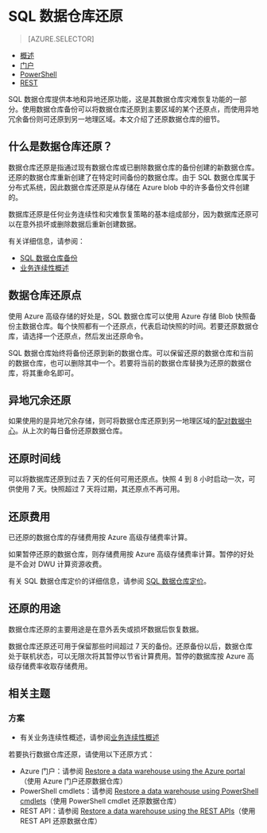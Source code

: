 <properties
   pageTitle="SQL 数据仓库还原 | Azure"
   description="在 Azure SQL 数据仓库中恢复数据库时的数据库还原选项概述。"
   services="sql-data-warehouse"
   documentationCenter="NA"
   authors="Lakshmi1812"
   manager="barbkess"
   editor=""/>  


<tags
   ms.service="sql-data-warehouse"
   ms.devlang="NA"
   ms.topic="article"
   ms.tgt_pltfrm="NA"
   ms.workload="data-services"
   ms.date="09/29/2016"
   wacn.date="10/31/2016"/>  



# SQL 数据仓库还原

> [AZURE.SELECTOR]
- [概述][]
- [门户][]
- [PowerShell][]
- [REST][]

SQL 数据仓库提供本地和异地还原功能，这是其数据仓库灾难恢复功能的一部分。使用数据仓库备份可以将数据仓库还原到主要区域的某个还原点，而使用异地冗余备份则可还原到另一地理区域。本文介绍了还原数据仓库的细节。

## 什么是数据仓库还原？

数据仓库还原是指通过现有数据仓库或已删除数据仓库的备份创建的新数据仓库。还原的数据仓库重新创建了在特定时间备份的数据仓库。由于 SQL 数据仓库属于分布式系统，因此数据仓库还原是从存储在 Azure blob 中的许多备份文件创建的。

数据库还原是任何业务连续性和灾难恢复策略的基本组成部分，因为数据库还原可以在意外损坏或删除数据后重新创建数据。

有关详细信息，请参阅：

-  [SQL 数据仓库备份](/documentation/articles/sql-data-warehouse-backups/)
-  [业务连续性概述](/documentation/articles/sql-database/sql-database-business-continuity/)

## 数据仓库还原点

使用 Azure 高级存储的好处是，SQL 数据仓库可以使用 Azure 存储 Blob 快照备份主数据仓库。每个快照都有一个还原点，代表启动快照的时间。若要还原数据仓库，请选择一个还原点，然后发出还原命令。

SQL 数据仓库始终将备份还原到新的数据仓库。可以保留还原的数据仓库和当前的数据仓库，也可以删除其中一个。若要将当前的数据仓库替换为还原的数据仓库，将其重命名即可。



## 异地冗余还原

如果使用的是异地冗余存储，则可将数据仓库还原到另一地理区域的[配对数据中心](/documentation/articles/best-practices-availability-paired-regions/)。从上次的每日备份还原数据仓库。

## 还原时间线

可以将数据库还原到过去 7 天的任何可用还原点。快照 4 到 8 小时启动一次，可供使用 7 天。快照超过 7 天将过期，其还原点不再可用。

## 还原费用

已还原的数据仓库的存储费用按 Azure 高级存储费率计算。

如果暂停还原的数据仓库，则存储费用按 Azure 高级存储费率计算。暂停的好处是不会对 DWU 计算资源收费。

有关 SQL 数据仓库定价的详细信息，请参阅 [SQL 数据仓库定价](/pricing/details/sql-data-warehouse/)。

## 还原的用途

数据仓库还原的主要用途是在意外丢失或损坏数据后恢复数据。

数据仓库还原还可用于保留那些时间超过 7 天的备份。还原备份以后，数据仓库处于联机状态，可以无限次将其暂停以节省计算费用。暂停的数据库按 Azure 高级存储费率收取存储费用。

## 相关主题

### 方案

- 有关业务连续性概述，请参阅[业务连续性概述](/documentation/articles/sql-database-business-continuity)


<!-- ### Tasks -->


若要执行数据仓库还原，请使用以下还原方式：

- Azure 门户：请参阅 [Restore a data warehouse using the Azure portal](/documentation/articles/sql-data-warehouse-restore-database-portal/)（使用 Azure 门户还原数据仓库）
- PowerShell cmdlets：请参阅 [Restore a data warehouse using PowerShell cmdlets](/documentation/articles/sql-data-warehouse-restore-database-powershell/)（使用 PowerShell cmdlet 还原数据仓库）
- REST API：请参阅 [Restore a data warehouse using the REST APIs](/documentation/articles/sql-data-warehouse-restore-database-rest-api/)（使用 REST API 还原数据仓库）

<!-- ### Tutorials -->


<!--Image references-->

<!--Article references-->
[Azure SQL Database business continuity overview]: /documentation/articles/sql-database-business-continuity
[概述]: /documentation/articles/sql-data-warehouse-restore-database-overview
[门户]: /documentation/articles/sql-data-warehouse-restore-database-portal
[PowerShell]: /documentation/articles/sql-data-warehouse-restore-database-powershell
[REST]: /documentation/articles/sql-data-warehouse-restore-database-rest-api

<!--MSDN references-->


<!--Other Web references-->

<!---HONumber=Mooncake_1024_2016-->